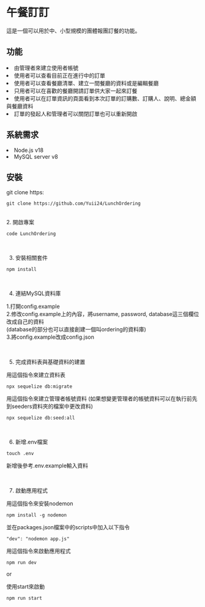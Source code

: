 <h1>午餐訂訂</h1>
這是一個可以用於中、小型規模的團體報團訂餐的功能。

<h2>功能</h2>
<li>由管理者來建立使用者帳號</li>
<li>使用者可以查看目前正在進行中的訂單</li>
<li>使用者可以查看餐廳清單、建立一間餐廳的資料或是編輯餐廳</li>
<li>只用者可以在喜歡的餐廳開請訂單供大家一起來訂餐</li>
<li>使用者可以在訂單資訊的頁面看到本次訂單的訂購數、訂購人、說明、總金額與餐廳資料</li>
<li>訂單的發起人和管理者可以關閉訂單也可以重新開啟</li>

<h2>系統需求</h2>

<li>Node.js v18</li>
<li>MySQL server v8</li>

<h2>安裝</h2>

git clone https:

```
git clone https://github.com/Yuii24/LunchOrdering
```
<br>
2. 開啟專案

```
code LunchOrdering
```
<br>

3. 安裝相關套件

```
npm install
```

<br />

4. 連結MySQL資料庫

  1.打開config.example<br />
  2.修改config.example上的內容，將username, password, database這三個欄位改成自己的資料<br />
  (database的部分也可以直接創建一個叫ordering的資料庫)<br />
  3.將config.example改成config.json<br />

<br />

5. 完成資料表與基礎資料的建置

用這個指令來建立資料表
```
npx sequelize db:migrate
```

用這個指令來建立管理者帳號資料
(如果想變更管理者的帳號資料可以在執行前先到seeders資料夾的檔案中更改資料)
```
npx sequelize db:seed:all
```

<br />

6. 新增.env檔案
```
touch .env
```
新增後參考.env.example輸入資料

<br />

7. 啟動應用程式

用這個指令來安裝nodemon
```
npm install -g nodemon
```
並在packages.json檔案中的scripts中加入以下指令
```
"dev": "nodemon app.js"
```

用這個指令來啟動應用程式
```
npm run dev
```

or

使用start來啟動

```
npm run start
```
